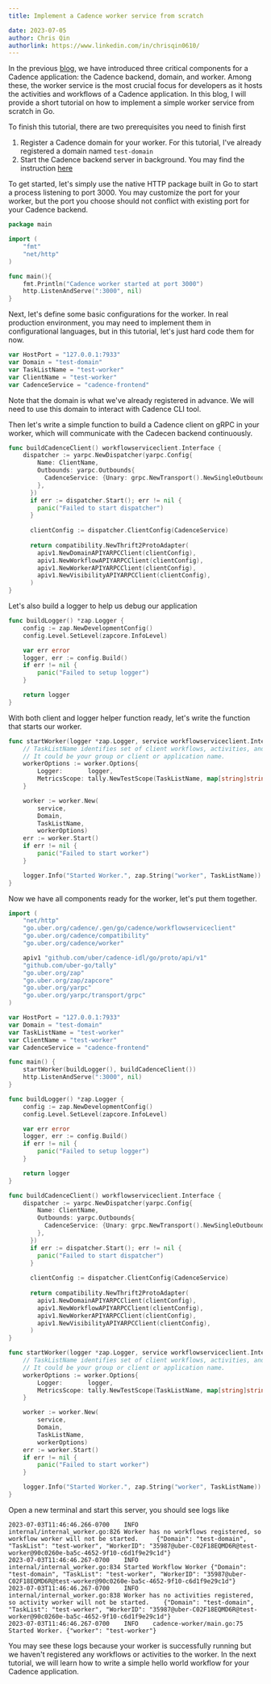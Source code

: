 ```yaml
---
title: Implement a Cadence worker service from scratch

date: 2023-07-05
author: Chris Qin
authorlink: https://www.linkedin.com/in/chrisqin0610/
---
```


In the previous [blog](./2023-06-28-components-of-cadence-application-setup.md), we have introduced three critical components for a Cadence application: the Cadence backend, domain, and worker. Among these, the worker service is the most crucial focus for developers as it hosts the activities and workflows of a Cadence application. In this blog, I will provide a short tutorial on how to implement a simple worker service from scratch in Go.

To finish this tutorial, there are two prerequisites you need to finish first
1. Register a Cadence domain for your worker. For this tutorial, I've already registered a domain named `test-domain`
2. Start the Cadence backend server in background. You may find the instruction [here](../../docs/01-get-started/01-server-installation.md)

To get started, let's simply use the native HTTP package built in Go to start a process listening to port 3000. You may customize the port for your worker, but the port you choose should not conflict with existing port for your Cadence backend.

```Go
package main

import (
	"fmt"
	"net/http"
)

func main(){
	fmt.Println("Cadence worker started at port 3000")
	http.ListenAndServe(":3000", nil)
}
```

Next, let's define some basic configurations for the worker. In real production environment, you may need to implement them in configurational languages, but in this tutorial, let's just hard code them for now. 

```Go
var HostPort = "127.0.0.1:7933"
var Domain = "test-domain"
var TaskListName = "test-worker"
var ClientName = "test-worker"
var CadenceService = "cadence-frontend"
```

Note that the domain is what we've already registered in advance. We will need to use this domain to interact with Cadence CLI tool.

Then let's write a simple function to build a Cadence client on gRPC in your worker, which will communicate with the Cadecen backend continuously. 

```Go
func buildCadenceClient() workflowserviceclient.Interface {
    dispatcher := yarpc.NewDispatcher(yarpc.Config{
		Name: ClientName,
		Outbounds: yarpc.Outbounds{
		  CadenceService: {Unary: grpc.NewTransport().NewSingleOutbound(HostPort)},
		},
	  })
	  if err := dispatcher.Start(); err != nil {
		panic("Failed to start dispatcher")
	  }
  
	  clientConfig := dispatcher.ClientConfig(CadenceService)
  
	  return compatibility.NewThrift2ProtoAdapter(
		apiv1.NewDomainAPIYARPCClient(clientConfig),
		apiv1.NewWorkflowAPIYARPCClient(clientConfig),
		apiv1.NewWorkerAPIYARPCClient(clientConfig),
		apiv1.NewVisibilityAPIYARPCClient(clientConfig),
	  )
}
```

Let's also build a logger to help us debug our application

```Go
func buildLogger() *zap.Logger {
    config := zap.NewDevelopmentConfig()
    config.Level.SetLevel(zapcore.InfoLevel)

    var err error
    logger, err := config.Build()
    if err != nil {
        panic("Failed to setup logger")
    }

    return logger
}
```

With both client and logger helper function ready, let's write the function that starts our worker.

```Go
func startWorker(logger *zap.Logger, service workflowserviceclient.Interface) {
    // TaskListName identifies set of client workflows, activities, and workers.
    // It could be your group or client or application name.
    workerOptions := worker.Options{
        Logger:       logger,
        MetricsScope: tally.NewTestScope(TaskListName, map[string]string{}),
    }

    worker := worker.New(
        service,
        Domain,
        TaskListName,
        workerOptions)
    err := worker.Start()
    if err != nil {
        panic("Failed to start worker")
    }

    logger.Info("Started Worker.", zap.String("worker", TaskListName))
}
```

Now we have all components ready for the worker, let's put them together. 

```Go
import (
    "net/http"
    "go.uber.org/cadence/.gen/go/cadence/workflowserviceclient"
    "go.uber.org/cadence/compatibility"
    "go.uber.org/cadence/worker"

    apiv1 "github.com/uber/cadence-idl/go/proto/api/v1"
    "github.com/uber-go/tally"
    "go.uber.org/zap"
    "go.uber.org/zap/zapcore"
    "go.uber.org/yarpc"
    "go.uber.org/yarpc/transport/grpc"
)

var HostPort = "127.0.0.1:7933"
var Domain = "test-domain"
var TaskListName = "test-worker"
var ClientName = "test-worker"
var CadenceService = "cadence-frontend"

func main() {
    startWorker(buildLogger(), buildCadenceClient())
    http.ListenAndServe(":3000", nil)
}

func buildLogger() *zap.Logger {
    config := zap.NewDevelopmentConfig()
    config.Level.SetLevel(zapcore.InfoLevel)

    var err error
    logger, err := config.Build()
    if err != nil {
        panic("Failed to setup logger")
    }

    return logger
}

func buildCadenceClient() workflowserviceclient.Interface {
    dispatcher := yarpc.NewDispatcher(yarpc.Config{
		Name: ClientName,
		Outbounds: yarpc.Outbounds{
		  CadenceService: {Unary: grpc.NewTransport().NewSingleOutbound(HostPort)},
		},
	  })
	  if err := dispatcher.Start(); err != nil {
		panic("Failed to start dispatcher")
	  }
  
	  clientConfig := dispatcher.ClientConfig(CadenceService)
  
	  return compatibility.NewThrift2ProtoAdapter(
		apiv1.NewDomainAPIYARPCClient(clientConfig),
		apiv1.NewWorkflowAPIYARPCClient(clientConfig),
		apiv1.NewWorkerAPIYARPCClient(clientConfig),
		apiv1.NewVisibilityAPIYARPCClient(clientConfig),
	  )
}

func startWorker(logger *zap.Logger, service workflowserviceclient.Interface) {
    // TaskListName identifies set of client workflows, activities, and workers.
    // It could be your group or client or application name.
    workerOptions := worker.Options{
        Logger:       logger,
        MetricsScope: tally.NewTestScope(TaskListName, map[string]string{}),
    }

    worker := worker.New(
        service,
        Domain,
        TaskListName,
        workerOptions)
    err := worker.Start()
    if err != nil {
        panic("Failed to start worker")
    }

    logger.Info("Started Worker.", zap.String("worker", TaskListName))
}
```

Open a new terminal and start this server, you should see logs like
```shell
2023-07-03T11:46:46.266-0700    INFO    internal/internal_worker.go:826 Worker has no workflows registered, so workflow worker will not be started.     {"Domain": "test-domain", "TaskList": "test-worker", "WorkerID": "35987@uber-C02F18EQMD6R@test-worker@90c0260e-ba5c-4652-9f10-c6d1f9e29c1d"}
2023-07-03T11:46:46.267-0700    INFO    internal/internal_worker.go:834 Started Workflow Worker {"Domain": "test-domain", "TaskList": "test-worker", "WorkerID": "35987@uber-C02F18EQMD6R@test-worker@90c0260e-ba5c-4652-9f10-c6d1f9e29c1d"}
2023-07-03T11:46:46.267-0700    INFO    internal/internal_worker.go:838 Worker has no activities registered, so activity worker will not be started.    {"Domain": "test-domain", "TaskList": "test-worker", "WorkerID": "35987@uber-C02F18EQMD6R@test-worker@90c0260e-ba5c-4652-9f10-c6d1f9e29c1d"}
2023-07-03T11:46:46.267-0700    INFO    cadence-worker/main.go:75       Started Worker. {"worker": "test-worker"}
```

You may see these logs because your worker is successfully running but we haven't registered any workflows or activities to the worker. In the next tutorial, we will learn how to write a simple hello world workflow for your Cadence application.